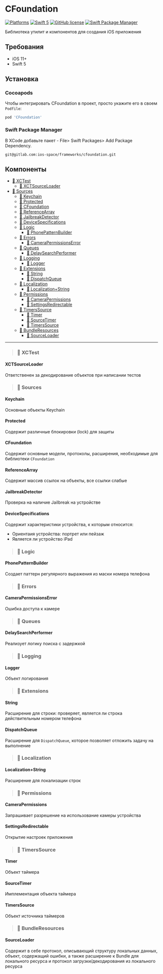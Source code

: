 # **CFoundation**

[![Platforms](https://img.shields.io/badge/Platforms-iOS-yellowgreen?style=flat-square)](https://img.shields.io/badge/Platforms-iOS-Green?style=flat-square)
[![Swift 5](https://img.shields.io/badge/Swift-5-orange.svg)](https://swift.org)
[![GitHub license](https://img.shields.io/badge/license-MIT-blue.svg?style=flat)](LICENSE)
[![Swift Package Manager](https://img.shields.io/badge/Swift_Package_Manager-compatible-orange?style=flat-square)](https://img.shields.io/badge/Swift_Package_Manager-compatible-orange?style=flat-square)

Библиотека утилит и компонентов для создания iOS приложения

## Требования

- iOS 11+
- Swift 5

## Установка

### Cocoapods

Чтобы интегрировать CFoundation в проект, просто укажите его в своем `Podfile`:

```ruby
pod 'CFoundation'
```

### Swift Package Manager

В XCode добавьте пакет - File> Swift Packages> Add Package Dependency.

```
git@gitlab.com:ios-space/frameworks/cfoundation.git
```

## Компоненты

- [📁 XCTest](#xctest)
  - [📝 XCTSourceLoader](#xctsourceloader)
- [📁 Sources](#sources)
  - [📝 Keychain](#keychain)
  - [📝 Protected](#protected)
  - [📝 CFoundation](#cfoundation)
  - [📝 ReferenceArray](#referencearray)
  - [📝 JailbreakDetector](#jailbreakdetector)
  - [📝 DeviceSpecifications](#devicespecifications)
  - [📁 Logic](#logic)
    - [📝 PhonePatternBuilder](#phonepatternbuilder)
  - [📁 Errors](#📁-Errors)
    - [📝 CameraPermissionsError](#camerapermissionserror)
  - [📁 Queues](#queues)
    - [📝 DelaySearchPerformer](#delaysearchperformer)
  - [📁 Logging](#logging)
    - [📝 Logger](#logger)
  - [📁 Extensions](#extensions)
    - [📝 String](#string)
    - [📝 DispatchQueue](#dispatchqueue)
  - [📁 Localization](#localization)
    - [📝 Localization+String](#localization+string)
  - [📁 Permissions](#permissions)
    - [📝 CameraPermissions](#camerapermissions)
    - [📝 SettingsRedirectable](#settingsredirectable)
  - [📁 TimersSource](#timerssource)
    - [📝 Timer](#timer)
    - [📝 SourceTimer](#sourcetimer)
    - [📝 TimersSource](#timerssource)
  - [📁 BundleResources](#bundleresources)
    - [📝 SourceLoader](#sourceloader)

___

> ### 📁 XCTest

#### XCTSourceLoader

Ответственен за декодирование объектов при написании тестов

> ### 📁 Sources

#### Keychain

Основные объекты Keychain

#### Protected

Содержит различные блокировки (lock) для защиты

#### CFoundation

Содержит основные модели, протоколы, расширения, необходимые для библиотеки `CFoundation`

#### ReferenceArray

Содержит массив ссылок на объекты, все ссылки слабые

#### JailbreakDetector

Проверка на наличие Jailbreak на устройстве

#### DeviceSpecifications

Содержит характеристики устройства, к которым относится:

- Ориентаия устройства: портрет или пейзаж
- Является ли устройство iPad

> ### 📁 Logic

#### PhonePatternBuilder

Создает паттерн регулярного выражения из маски номера телефона

> ### 📁 Errors

#### CameraPermissionsError

Ошибка доступа к камере

> ### 📁 Queues

#### DelaySearchPerformer

Реализует логику поиска с задержкой

> ### 📁 Logging

#### Logger

Объект логирования

> ### 📁 Extensions

#### String

Расширение для строки: проверяет, является ли строка действительным номером телефона

#### DispatchQueue

Расширение для `DispatchQueue`, которое позволяет отложить задачу на выполнение

> ### 📁 Localization

#### Localization+String

Расширение для локализации строк

> ### 📁 Permissions

#### CameraPermissions

Запрашивает разрешение на использование камеры устройства

#### SettingsRedirectable

Открытие настроек приложения

> ### 📁 TimersSource

#### Timer

Объект таймера

#### SourceTimer

Имплементация объекта таймера

#### TimersSource

Объект источника таймеров

> ### 📁 BundleResources

#### SourceLoader

Содержит в себе протокол, описывающий структуру локальных данных, объект, содержащий ошибки, а также расширение к Bundle для локального ресурса и протокол загрузки/декодирования из локального ресурса
